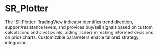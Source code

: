 # SR_Plotter
The 'SR Plotter' TradingView indicator identifies trend direction, support/resistance levels, and provides buy/sell signals based on custom calculations and pivot points, aiding traders in making informed decisions on price charts. Customizable parameters enable tailored strategy integration.
